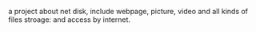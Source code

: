 a project about net disk, include webpage, picture, video and all kinds of files stroage: and access by internet.
